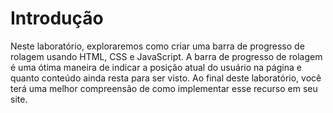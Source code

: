 # Introdução

Neste laboratório, exploraremos como criar uma barra de progresso de rolagem usando HTML, CSS e JavaScript. A barra de progresso de rolagem é uma ótima maneira de indicar a posição atual do usuário na página e quanto conteúdo ainda resta para ser visto. Ao final deste laboratório, você terá uma melhor compreensão de como implementar esse recurso em seu site.
